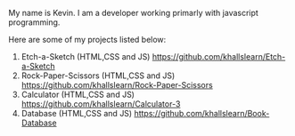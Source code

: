 My name is Kevin. I am a developer working primarly with javascript programming. 

Here are some of my projects listed below:

1. Etch-a-Sketch
(HTML,CSS and JS)
https://github.com/khallslearn/Etch-a-Sketch
2. Rock-Paper-Scissors
(HTML,CSS and JS)
https://github.com/khallslearn/Rock-Paper-Scissors
3. Calculator
(HTML,CSS and JS)
https://github.com/khallslearn/Calculator-3
4. Database
(HTML,CSS and JS)
https://github.com/khallslearn/Book-Database

